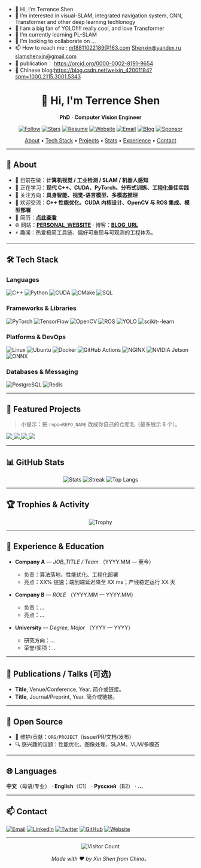 - 👋 Hi, I’m Terrence Shen
- 👀 I’m interested in visual-SLAM, integrated navigation system, CNN, Transformer and other deep learning techlonogy
- 🌱 I am a big fan of YOLO!!!! really cool, and love Transformer
- 🌱 I’m currently learning PL-SLAM
- 💞️ I’m looking to collaborate on ...
- 📫 How to reach me : m18811022189@163.com   Shenxin@yandex.ru slamshenxin@gmail.com
- 👋 publication： https://orcid.org/0000-0002-8191-9654
- 👀 Chinese blog:https://blog.csdn.net/weixin_42001184?spm=1000.2115.3001.5343

<!---
terrense/terrense is a ✨ special ✨ repository because its `README.md` (this file) appears on your GitHub profile.
You can click the Preview link to take a look at your changes.
--->


<!--
⭐ 使用说明：
1) 搜索并替换以下占位符：
   - GITHUB_USERNAME   - 你的 GitHub 用户名
   - FULL_NAME         - 你的姓名或网名
   - JOB_TITLE         - 你的头衔（如 "Computer Vision Engineer"）
   - LOCATION          - 所在地（可留空）
   - PERSONAL_WEBSITE  - 个人网站（可留空）
   - RESUME_LINK       - 简历链接（可留空）
   - EMAIL             - 联系邮箱
   - LINKEDIN_USERNAME - 你的 LinkedIn 用户名（可留空）
   - TWITTER_USERNAME  - 你的 Twitter/X 用户名（可留空）
   - SPONSOR_URL       - Sponsor/赞助链接（可留空）
   - WECHAT_QR_URL     - 微信二维码图片链接（可留空）
   - BLOG_URL          - 博客链接（可留空）
2) 想固定展示项目：在你的主页点击“Customize your pins”来置顶仓库，或使用本模板的“Pinned Projects”卡片参数。
-->

<div align="center">

# 👋 Hi, I'm **Terrence Shen**  
**PhD** · **Computer Vision Engineer**

[![Follow](https://img.shields.io/github/followers/GITHUB_USERNAME?label=Follow&style=for-the-badge)](https://github.com/GITHUB_USERNAME?tab=followers)
[![Stars](https://img.shields.io/github/stars/GITHUB_USERNAME?affiliations=OWNER%2CCOLLABORATOR&style=for-the-badge)](https://github.com/GITHUB_USERNAME?tab=repositories&sort=stargazers)
[![Resume](https://img.shields.io/badge/Resume-PDF-informational?style=for-the-badge&logo=adobeacrobatreader&logoColor=white)](RESUME_LINK)
[![Website](https://img.shields.io/badge/Website-ONLINE-success?style=for-the-badge&logo=vercel&logoColor=white)](PERSONAL_WEBSITE)
[![Email](https://img.shields.io/badge/Email-EMAIL-critical?style=for-the-badge&logo=gmail&logoColor=white)](mailto:EMAIL)
[![Blog](https://img.shields.io/badge/Blog-Read-ff8a00?style=for-the-badge&logo=rss&logoColor=white)](BLOG_URL)
[![Sponsor](https://img.shields.io/badge/Sponsor-❤-ea4aaa?style=for-the-badge)](SPONSOR_URL)

<a href="#-about">About</a> •
<a href="#-tech-stack">Tech Stack</a> •
<a href="#-featured-projects">Projects</a> •
<a href="#-github-stats">Stats</a> •
<a href="#-experience--education">Experience</a> •
<a href="#-contact">Contact</a>

</div>

---

## 🧭 About
- 🔭 目前在做：**计算机视觉 / 工业检测 / SLAM / 机器人感知**  
- 🌱 正在学习：**现代 C++、CUDA、PyTorch、分布式训练、工程化最佳实践**  
- 🧠 关注方向：**具身智能、视觉-语言模型、多模态推理**  
- 💬 欢迎交流：**C++ 性能优化、CUDA 内核设计、OpenCV 与 ROS 集成、模型部署**  
- 📄 简历：**[点此查看](RESUME_LINK)**  
- 🌐 网站：**[PERSONAL_WEBSITE](PERSONAL_WEBSITE)**  ·  博客：**[BLOG_URL](BLOG_URL)**  
- ⚡ 趣闻：热爱极简工具链、偏好可重现与可观测的工程体系。

---

## 🛠 Tech Stack
### Languages
![C++](https://img.shields.io/badge/C++-00599C?logo=cplusplus&logoColor=white)
![Python](https://img.shields.io/badge/Python-3776AB?logo=python&logoColor=white)
![CUDA](https://img.shields.io/badge/CUDA-76B900?logo=nvidia&logoColor=white)
![CMake](https://img.shields.io/badge/CMake-064F8C?logo=cmake&logoColor=white)
![SQL](https://img.shields.io/badge/SQL-4479A1?logo=mysql&logoColor=white)

### Frameworks & Libraries
![PyTorch](https://img.shields.io/badge/PyTorch-EE4C2C?logo=pytorch&logoColor=white)
![TensorFlow](https://img.shields.io/badge/TensorFlow-FF6F00?logo=tensorflow&logoColor=white)
![OpenCV](https://img.shields.io/badge/OpenCV-5C3EE8?logo=opencv&logoColor=white)
![ROS](https://img.shields.io/badge/ROS-22314E?logo=ros&logoColor=white)
![YOLO](https://img.shields.io/badge/YOLO-00FFFF?logo=opencv&logoColor=black)
![scikit--learn](https://img.shields.io/badge/scikit--learn-F7931E?logo=scikitlearn&logoColor=white)

### Platforms & DevOps
![Linux](https://img.shields.io/badge/Linux-000000?logo=linux&logoColor=white)
![Ubuntu](https://img.shields.io/badge/Ubuntu-E95420?logo=ubuntu&logoColor=white)
![Docker](https://img.shields.io/badge/Docker-2496ED?logo=docker&logoColor=white)
![GitHub Actions](https://img.shields.io/badge/GitHub%20Actions-2088FF?logo=githubactions&logoColor=white)
![NGINX](https://img.shields.io/badge/NGINX-009639?logo=nginx&logoColor=white)
![NVIDIA Jetson](https://img.shields.io/badge/NVIDIA%20Jetson-76B900?logo=nvidia&logoColor=white)
![ONNX](https://img.shields.io/badge/ONNX-005CED?logo=onnx&logoColor=white)

### Databases & Messaging
![PostgreSQL](https://img.shields.io/badge/PostgreSQL-4169E1?logo=postgresql&logoColor=white)
![Redis](https://img.shields.io/badge/Redis-DC382D?logo=redis&logoColor=white)

---

## 🚀 Featured Projects
> 小提示：把 `repo=REPO_NAME` 改成你自己的仓库名（最多展示 6 个）。

<a href="https://github.com/GITHUB_USERNAME/REPO_1">
  <img src="https://github-readme-stats.vercel.app/api/pin/?username=GITHUB_USERNAME&repo=REPO_1&show_owner=true" />
</a>
<a href="https://github.com/GITHUB_USERNAME/REPO_2">
  <img src="https://github-readme-stats.vercel.app/api/pin/?username=GITHUB_USERNAME&repo=REPO_2&show_owner=true" />
</a>
<a href="https://github.com/GITHUB_USERNAME/REPO_3">
  <img src="https://github-readme-stats.vercel.app/api/pin/?username=GITHUB_USERNAME&repo=REPO_3&show_owner=true" />
</a>
<a href="https://github.com/GITHUB_USERNAME/REPO_4">
  <img src="https://github-readme-stats.vercel.app/api/pin/?username=GITHUB_USERNAME&repo=REPO_4&show_owner=true" />
</a>

---

## 📊 GitHub Stats
<div align="center">
  
![Stats](https://github-readme-stats.vercel.app/api?username=GITHUB_USERNAME&show_icons=true&include_all_commits=true)
![Streak](https://streak-stats.demolab.com?user=GITHUB_USERNAME)
![Top Langs](https://github-readme-stats.vercel.app/api/top-langs/?username=GITHUB_USERNAME&layout=compact&langs_count=10)

</div>

---

## 🏆 Trophies & Activity
<div align="center">

![Trophy](https://github-profile-trophy.vercel.app/?username=GITHUB_USERNAME&row=1&margin-w=15)
  
<!-- 可选：提交活动图，需要部署代理服务或使用第三方实例 -->
<!-- ![Activity Graph](https://github-readme-activity-graph.vercel.app/graph?username=GITHUB_USERNAME) -->

</div>

---

## 💼 Experience & Education
- **Company A** — *JOB_TITLE / Team* （YYYY.MM — 至今）  
  - 负责：算法落地、性能优化、工程化部署  
  - 亮点：XX% 提速；端到端延迟降至 XX ms；产线稳定运行 XX 天

- **Company B** — *ROLE* （YYYY.MM — YYYY.MM）  
  - 负责：…  
  - 亮点：…

- **University** — *Degree, Major* （YYYY — YYYY）  
  - 研究方向：…  
  - 荣誉/奖项：…

---

## 📝 Publications / Talks (可选)
- **Title**, Venue/Conference, Year. 简介或链接。  
- **Title**, Journal/Preprint, Year. 简介或链接。

---

## 🤝 Open Source
- 🧩 维护/贡献：`ORG/PROJECT`（issue/PR/文档/发布）  
- 🔍 感兴趣的议题：性能优化、图像处理、SLAM、VLM/多模态

---

## 🌐 Languages
**中文**（母语/专业） · **English**（C1） · **Русский**（B2） · **…**

---

## 📫 Contact
[![Email](https://img.shields.io/badge/Email-EMAIL-informational?style=flat&logo=gmail)](mailto:EMAIL)
[![LinkedIn](https://img.shields.io/badge/LinkedIn-LINKEDIN_USERNAME-blue?style=flat&logo=linkedin)](https://www.linkedin.com/in/LINKEDIN_USERNAME)
[![Twitter](https://img.shields.io/badge/Twitter-@TWITTER_USERNAME-1DA1F2?style=flat&logo=twitter)](https://twitter.com/TWITTER_USERNAME)
[![GitHub](https://img.shields.io/badge/GitHub-GITHUB_USERNAME-181717?style=flat&logo=github)](https://github.com/GITHUB_USERNAME)
[![Website](https://img.shields.io/badge/Website-PERSONAL_WEBSITE-success?style=flat&logo=vercel)](PERSONAL_WEBSITE)

<div>
  <!-- 可选：微信二维码 -->
  <!-- <img src="WECHAT_QR_URL" alt="WeChat QR" width="120" /> -->
</div>

---

<div align="center">
  
![Visitor Count](https://komarev.com/ghpvc/?username=GITHUB_USERNAME&style=flat-square)
  
*Made with ❤️ by Xin Shen from China。*

</div>
